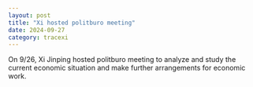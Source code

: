 ```yaml
---
layout: post
title: "Xi hosted politburo meeting"
date: 2024-09-27
category: tracexi
---
```


On 9/26, Xi Jinping hosted politburo meeting to analyze and study the current economic situation and make further arrangements for economic work.
